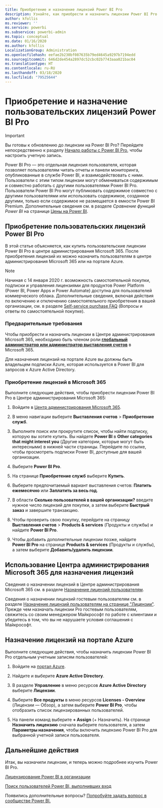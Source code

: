 ```yaml
---
title: Приобретение и назначение лицензий Power BI Pro
description: Узнайте, как приобрести и назначить лицензии Power BI Pro для предоставления пользователям доступа ко всему содержимому и возможностям совместной работы службы Power BI.
author: kfollis
ms.reviewer: ''
ms.service: powerbi
ms.subservice: powerbi-admin
ms.topic: conceptual
ms.date: 01/16/2020
ms.author: kfollis
LocalizationGroup: Administration
ms.openlocfilehash: eefae2b230bf087635b79ed4645a9297b7194edd
ms.sourcegitcommit: 646d2de454a2897dc52cbc02b7743aaa021bac04
ms.translationtype: HT
ms.contentlocale: ru-RU
ms.lasthandoff: 03/18/2020
ms.locfileid: "79525644"
---
```

# <a name="purchase-and-assign-power-bi-pro-user-licenses"></a>Приобретение и назначение пользовательских лицензий Power BI Pro

>[!IMPORTANT]
>Вы готовы к обновлению до лицензии на Power BI Pro? Перейдите непосредственно к разделу [Начало работы с Power BI Pro](https://go.microsoft.com/fwlink/?LinkId=2106428&clcid=0x409&cmpid=pbidocs-purchasing-power-bi-pro), чтобы настроить учетную запись.

Power BI Pro — это отдельная лицензия пользователя, которая позволяет пользователям читать отчеты и панели мониторинга, опубликованные в службе Power BI, и взаимодействовать с ними. Пользователи с этим типом лицензии могут обмениваться содержимым и совместно работать с другими пользователями Power BI Pro. Пользователи Power BI Pro могут публиковать содержимое совместно с другими пользователями или использовать содержимое, созданное другими, только если содержимое не размещается в емкости Power BI Premium. Дополнительные сведения см. в разделе _Сравнение функций Power BI_ на странице [Цены на Power BI](https://powerbi.microsoft.com/pricing/).

## <a name="purchase-power-bi-pro-user-licenses"></a>Приобретение пользовательских лицензий Power BI Pro

В этой статье объясняется, как купить пользовательские лицензии Power BI Pro в центре администрирования Microsoft 365. После приобретения лицензий их можно назначить пользователям в центре администрирования Microsoft 365 или на портале Azure.

> [!NOTE]
> Начиная с 14 января 2020 г. возможность самостоятельной покупки, подписки и управления лицензиями для продуктов Power Platform (Power BI, Power Apps и Power Automate) доступна для пользователей коммерческого облака. Дополнительные сведения, включая действия по включению и отключению самостоятельного приобретения в вашей организации, см. в разделе [Self-service purchase FAQ](https://docs.microsoft.com/microsoft-365/commerce/subscriptions/self-service-purchase-faq) (Вопросы и ответы по самостоятельной покупке).

### <a name="prerequisites"></a>Предварительные требования

Чтобы приобрести и назначить лицензии в Центре администрирования Microsoft 365, необходимо быть членом роли **[глобальный администратор или администратор выставления счетов](https://support.office.com/article/about-office-365-admin-roles-da585eea-f576-4f55-a1e0-87090b6aaa9d)** в Microsoft 365.

Для назначения лицензий на портале Azure вы должны быть владельцем подписки Azure, которая используется в Power BI для запросов к Azure Active Directory.

### <a name="purchase-licenses-in-microsoft-365"></a>Приобретение лицензий в Microsoft 365

Выполните следующие действия, чтобы приобрести лицензии Power BI Pro в Центре администрирования Microsoft 365:

1. Войдите в [Центр администрирования Microsoft 365](https://admin.microsoft.com).

2. В меню навигации выберите **Выставления счетов** > **Приобретение служб**.

3. Выполните поиск или прокрутите список, чтобы найти подписку, которую вы хотите купить. Вы найдете **Power BI** в **Other categories that might interest you** (Другие категории, которые могут быть интересными) в нижней части страницы. Перейдите по ссылке, чтобы просмотреть подписки Power BI, доступные для вашей организации.

4. Выберите **Power BI Pro**.

5. На странице **Приобретение служб** выберите **Купить**.

6. Выберите предпочитаемый вариант выставления счетов: **Платить ежемесячно** или **Заплатить за весь год**.

7. В области **Сколько пользователей в вашей организации?** введите нужное число лицензий для покупки, а затем выберите **Быстрый заказ** и завершите транзакцию.

8. Чтобы проверить свою покупку, перейдите на страницу **Выставления счетов** > **Products & services** (Продукты и службы) и найдите **Power BI Pro**.

9. Чтобы добавить дополнительные лицензии позже, найдите **Power BI Pro** на странице **Products & services** (Продукты и службы), а затем выберите **Добавить/удалить лицензии**.

## <a name="assign-licenses-in-the-microsoft-365-admin-center"></a>Использование Центра администрирования Microsoft 365 для назначения лицензий

Сведения о назначении лицензий в Центре администрирования Microsoft 365 см. в разделе [Назначение лицензий пользователям](/office365/admin/manage/assign-licenses-to-users).

Сведения о назначении лицензий гостевым пользователям см. в разделе [Назначение лицензий пользователям на странице "Лицензии"](/office365/admin/manage/assign-licenses-to-users#assign-licenses-to-users-on-the-licenses-page). Прежде чем назначать лицензии Pro гостевым пользователям, свяжитесь со своим менеджером Майкрософт по работе с клиентами и убедитесь в том, что вы не нарушаете условия соглашения с Майкрософт.

## <a name="assign-licenses-in-the-azure-portal"></a>Назначение лицензий на портале Azure

Выполните следующие действия, чтобы назначить лицензии Power BI Pro отдельным учетным записям пользователей:

1. Войдите на [портал Azure](https://portal.azure.com/).

2. Найдите и выберите **Azure Active Directory**.

3. В разделе **Управление** в меню ресурсов **Azure Active Directory** выберите **Лицензии**.

4. Выберите **Все продукты** в меню ресурсов **Licenses - Overview** (Лицензии — Обзор), а затем выберите **Power BI Pro**, чтобы отобразить список лицензированных пользователей.

5. На панели команд выберите **+ Assign** (+ Назначить). На странице **Назначить лицензию** сначала выберите пользователя, а затем **Параметры назначения**, чтобы включить лицензию Power BI Pro для выбранной учетной записи пользователя.

## <a name="next-steps"></a>Дальнейшие действия

Итак, вы назначили лицензии, и теперь можно подробнее изучить Power BI Pro.

[Лицензирование Power BI в организации](service-admin-licensing-organization.md)

[Поиск пользователей Power BI, выполнивших вход](service-admin-access-usage.md)

Появились дополнительные вопросы? [Попробуйте задать вопрос в сообществе Power BI.](https://community.powerbi.com/)
